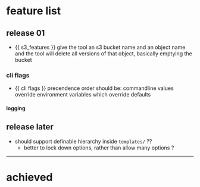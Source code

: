 # feature list

## release 01
- {{ s3_features }} give the tool an s3 bucket name and an object name and the tool will delete all versions of that object, basically emptying the bucket

### cli flags
- {{ cli flags }} precendence order should be: commandline values override environment variables which override defaults

#### logging

## release later
- should support definable hierarchy inside `templates/` ??
  - better to lock down options, rather than allow many options ?

---

# achieved
